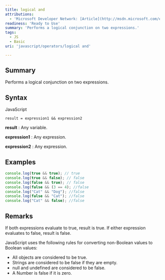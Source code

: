 ```yaml
---
title: logical and
attributions:
  - 'Microsoft Developer Network: [Article](http://msdn.microsoft.com/en-us/library/ie/719e8e30(v=vs.94).aspx)'
readiness: 'Ready to Use'
summary: 'Performs a logical conjunction on two expressions.'
tags:
  - JS
  - Basic
uri: 'javascript/operators/logical and'

---
```

## <span>Summary</span>

Performs a logical conjunction on two expressions.

## <span>Syntax</span>

<span class="language">JavaScript</span>

    result = expression1 && expression2

**result**
:   Any variable.

**expression1**
:   Any expression.

**expression2**
:   Any expression.

## <span>Examples</span>

``` js
console.log(true && true); // true
console.log(true && false); // false
console.log(false && true); // false
console.log(false && (3 == 4); //false
console.log("Cat" && "Dog"); //false
console.log(false && "Cat"); //false
console.log("Cat" && false); //false
```

## <span>Remarks</span>

If both expressions evaluate to true, result is true. If either expression evaluates to false, result is false.

JavaScript uses the following rules for converting non-Boolean values to Boolean values:

-   All objects are considered to be true.
-   Strings are considered to be false if they are empty.
-   null and undefined are considered to be false.
-   A Number is false if it is zero.

